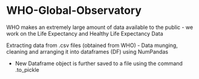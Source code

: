 # WHO-Global-Observatory

WHO makes an extremely large amount of data available to the public - we work on the Life Expectancy and Healthy Life Expectancy Data


Extracting data from .csv files (obtained from WHO) - Data munging, cleaning and arranging it into dataframes (DF) using NumPandas

- New Dataframe object is further saved to a file using the command .to_pickle
